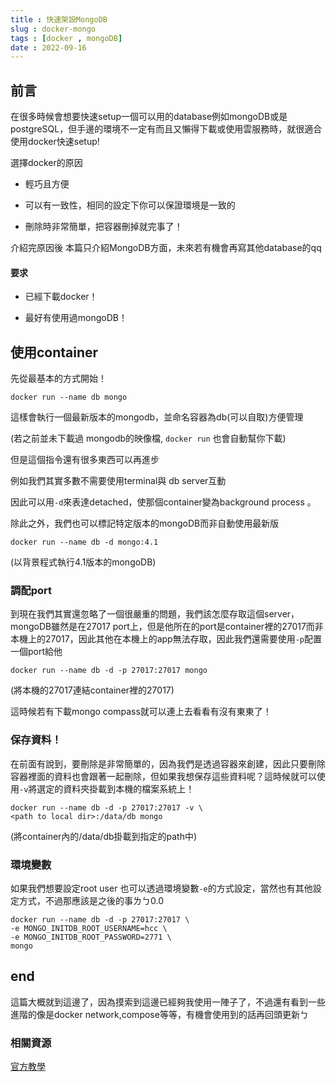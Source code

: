 ```yaml
---
title : 快速架設MongoDB
slug : docker-mongo
tags : [docker , mongoDB]
date : 2022-09-16
---
```


## 前言

在很多時候會想要快速setup一個可以用的database例如mongoDB或是postgreSQL，但手邊的環境不一定有而且又懶得下載或使用雲服務時，就很適合使用docker快速setup! 

選擇docker的原因

- 輕巧且方便

- 可以有一致性，相同的設定下你可以保證環境是一致的

- 刪除時非常簡單，把容器刪掉就完事了！

介紹完原因後 本篇只介紹MongoDB方面，未來若有機會再寫其他database的qq

#### 要求

-  已經下載docker！

- 最好有使用過mongoDB！

## 使用container

先從最基本的方式開始！

```shell
docker run --name db mongo
```

這樣會執行一個最新版本的mongodb，並命名容器為db(可以自取)方便管理

(若之前並未下載過 mongodb的映像檔, `docker run` 也會自動幫你下載)

但是這個指令還有很多東西可以再進步

例如我們其實多數不需要使用terminal與 db server互動

因此可以用`-d`來表達detached，使那個container變為background process 。

除此之外，我們也可以標記特定版本的mongoDB而非自動使用最新版

```shell
docker run --name db -d mongo:4.1
```

(以背景程式執行4.1版本的mongoDB)

### 調配port

到現在我們其實還忽略了一個很嚴重的問題，我們該怎麼存取這個server，mongoDB雖然是在27017 port上，但是他所在的port是container裡的27017而非本機上的27017，因此其他在本機上的app無法存取，因此我們還需要使用`-p`配置一個port給他

```shell
docker run --name db -d -p 27017:27017 mongo
```

(將本機的27017連結container裡的27017)

這時候若有下載mongo compass就可以連上去看看有沒有東東了！

### 保存資料！

在前面有說到，要刪除是非常簡單的，因為我們是透過容器來創建，因此只要刪除容器裡面的資料也會跟著一起刪除，但如果我想保存這些資料呢？這時候就可以使用`-v`將選定的資料夾掛載到本機的檔案系統上！

```shell
docker run --name db -d -p 27017:27017 -v \
<path to local dir>:/data/db mongo
```

(將container內的/data/db掛載到指定的path中)

### 環境變數

如果我們想要設定root user 也可以透過環境變數`-e`的方式設定，當然也有其他設定方式，不過那應該是之後的事ㄌㄅ0.0

```shell
docker run --name db -d -p 27017:27017 \
-e MONGO_INITDB_ROOT_USERNAME=hcc \
-e MONGO_INITDB_ROOT_PASSWORD=2771 \
mongo
```

## end 

這篇大概就到這邊了，因為摸索到這邊已經夠我使用一陣子了，不過還有看到一些進階的像是docker network,compose等等，有機會使用到的話再回頭更新ㄅ

### 相關資源

[官方教學](https://www.mongodb.com/compatibility/docker)


